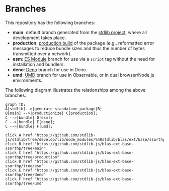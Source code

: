 <!--

@license Apache-2.0

Copyright (c) 2022 The Stdlib Authors.

Licensed under the Apache License, Version 2.0 (the "License");
you may not use this file except in compliance with the License.
You may obtain a copy of the License at

    http://www.apache.org/licenses/LICENSE-2.0

Unless required by applicable law or agreed to in writing, software
distributed under the License is distributed on an "AS IS" BASIS,
WITHOUT WARRANTIES OR CONDITIONS OF ANY KIND, either express or implied.
See the License for the specific language governing permissions and
limitations under the License.

-->

# Branches

This repository has the following branches:

-   **main**: default branch generated from the [stdlib project][stdlib-url], where all development takes place.
-   **production**: [production build][production-url] of the package (e.g., reformatted error messages to reduce bundle sizes and thus the number of bytes transmitted over a network).
-   **esm**: [ES Module][esm-url] branch for use via a `script` tag without the need for installation and bundlers.
-   **deno**: [Deno][deno-url] branch for use in Deno.
-   **umd**: [UMD][umd-url] branch for use in Observable, or in dual browser/Node.js environments.

The following diagram illustrates the relationships among the above branches:

```mermaid
graph TD;
A[stdlib]-->|generate standalone package|B;
B[main] -->|productionize| C[production];
C -->|bundle| D[esm];
C -->|bundle| E[deno];
C -->|bundle| F[umd];

click A href "https://github.com/stdlib-js/stdlib/tree/develop/lib/node_modules/%40stdlib/blas/ext/base/ssorthp"
click B href "https://github.com/stdlib-js/blas-ext-base-ssorthp/tree/main"
click C href "https://github.com/stdlib-js/blas-ext-base-ssorthp/tree/production"
click D href "https://github.com/stdlib-js/blas-ext-base-ssorthp/tree/esm"
click E href "https://github.com/stdlib-js/blas-ext-base-ssorthp/tree/deno"
click F href "https://github.com/stdlib-js/blas-ext-base-ssorthp/tree/umd"
```

[stdlib-url]: https://github.com/stdlib-js/stdlib/tree/develop/lib/node_modules/%40stdlib/blas/ext/base/ssorthp
[production-url]: https://github.com/stdlib-js/blas-ext-base-ssorthp/tree/production
[deno-url]: https://github.com/stdlib-js/blas-ext-base-ssorthp/tree/deno
[umd-url]: https://github.com/stdlib-js/blas-ext-base-ssorthp/tree/umd
[esm-url]: https://github.com/stdlib-js/blas-ext-base-ssorthp/tree/esm